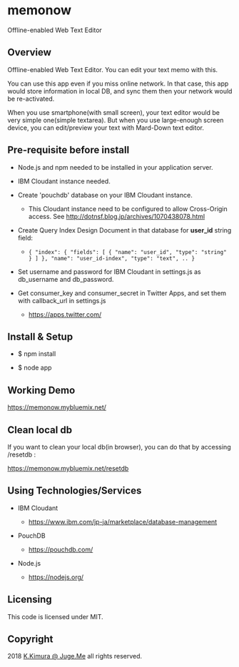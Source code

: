 # memonow

Offline-enabled Web Text Editor

## Overview

Offline-enabled Web Text Editor. You can edit your text memo with this. 

You can use this app even if you miss online network. In that case, this app would store information in local DB, and sync them then your network would be re-activated.

When you use smartphone(with small screen), your text editor would be very simple one(simple textarea). But when you use large-enough screen device, you can edit/preview your text with Mard-Down text editor.


## Pre-requisite before install

- Node.js and npm needed to be installed in your application server.

- IBM Cloudant instance needed.

- Create 'pouchdb' database on your IBM Cloudant instance.

    - This Cloudant instance need to be configured to allow Cross-Origin access. See http://dotnsf.blog.jp/archives/1070438078.html

- Create Query Index Design Document in that database for **user_id** string field:

    - ``{ "index": { "fields": [ { "name": "user_id", "type": "string" } ] }, "name": "user_id-index", "type": "text", .. }``

- Set username and password for IBM Cloudant in settings.js as db_username and db_password.

- Get consumer_key and consumer_secret in Twitter Apps, and set them with callback_url in settings.js

    - https://apps.twitter.com/


## Install & Setup

- $ npm install

- $ node app


## Working Demo

https://memonow.mybluemix.net/


## Clean local db

If you want to clean your local db(in browser), you can do that by accessing /resetdb :

https://memonow.mybluemix.net/resetdb


## Using Technologies/Services

- IBM Cloudant

    - https://www.ibm.com/jp-ja/marketplace/database-management

- PouchDB

    - https://pouchdb.com/

- Node.js

    - https://nodejs.org/


## Licensing

This code is licensed under MIT.

## Copyright

2018 [K.Kimura @ Juge.Me](https://github.com/dotnsf) all rights reserved.

